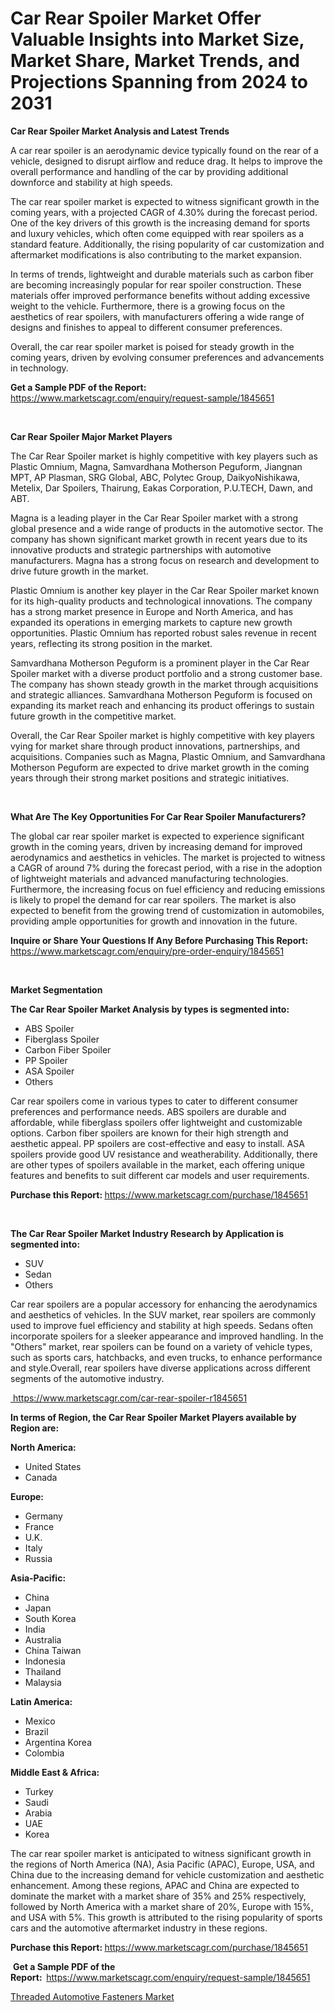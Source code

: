 <p><h1>Car Rear Spoiler Market Offer Valuable Insights into Market Size, Market Share, Market Trends, and Projections Spanning from 2024 to 2031</h1></p><p><strong>Car Rear Spoiler Market Analysis and Latest Trends</strong></p>
<p><p>A car rear spoiler is an aerodynamic device typically found on the rear of a vehicle, designed to disrupt airflow and reduce drag. It helps to improve the overall performance and handling of the car by providing additional downforce and stability at high speeds.</p><p>The car rear spoiler market is expected to witness significant growth in the coming years, with a projected CAGR of 4.30% during the forecast period. One of the key drivers of this growth is the increasing demand for sports and luxury vehicles, which often come equipped with rear spoilers as a standard feature. Additionally, the rising popularity of car customization and aftermarket modifications is also contributing to the market expansion.</p><p>In terms of trends, lightweight and durable materials such as carbon fiber are becoming increasingly popular for rear spoiler construction. These materials offer improved performance benefits without adding excessive weight to the vehicle. Furthermore, there is a growing focus on the aesthetics of rear spoilers, with manufacturers offering a wide range of designs and finishes to appeal to different consumer preferences.</p><p>Overall, the car rear spoiler market is poised for steady growth in the coming years, driven by evolving consumer preferences and advancements in technology.</p></p>
<p><strong>Get a Sample PDF of the Report:&nbsp;</strong> <a href="https://www.marketscagr.com/enquiry/request-sample/1845651">https://www.marketscagr.com/enquiry/request-sample/1845651</a></p>
<p>&nbsp;</p>
<p><strong>Car Rear Spoiler Major Market Players</strong></p>
<p><p>The Car Rear Spoiler market is highly competitive with key players such as Plastic Omnium, Magna, Samvardhana Motherson Peguform, Jiangnan MPT, AP Plasman, SRG Global, ABC, Polytec Group, DaikyoNishikawa, Metelix, Dar Spoilers, Thairung, Eakas Corporation, P.U.TECH, Dawn, and ABT.</p><p>Magna is a leading player in the Car Rear Spoiler market with a strong global presence and a wide range of products in the automotive sector. The company has shown significant market growth in recent years due to its innovative products and strategic partnerships with automotive manufacturers. Magna has a strong focus on research and development to drive future growth in the market.</p><p>Plastic Omnium is another key player in the Car Rear Spoiler market known for its high-quality products and technological innovations. The company has a strong market presence in Europe and North America, and has expanded its operations in emerging markets to capture new growth opportunities. Plastic Omnium has reported robust sales revenue in recent years, reflecting its strong position in the market.</p><p>Samvardhana Motherson Peguform is a prominent player in the Car Rear Spoiler market with a diverse product portfolio and a strong customer base. The company has shown steady growth in the market through acquisitions and strategic alliances. Samvardhana Motherson Peguform is focused on expanding its market reach and enhancing its product offerings to sustain future growth in the competitive market.</p><p>Overall, the Car Rear Spoiler market is highly competitive with key players vying for market share through product innovations, partnerships, and acquisitions. Companies such as Magna, Plastic Omnium, and Samvardhana Motherson Peguform are expected to drive market growth in the coming years through their strong market positions and strategic initiatives.</p></p>
<p>&nbsp;</p>
<p><strong>What Are The Key Opportunities For Car Rear Spoiler Manufacturers?</strong></p>
<p><p>The global car rear spoiler market is expected to experience significant growth in the coming years, driven by increasing demand for improved aerodynamics and aesthetics in vehicles. The market is projected to witness a CAGR of around 7% during the forecast period, with a rise in the adoption of lightweight materials and advanced manufacturing technologies. Furthermore, the increasing focus on fuel efficiency and reducing emissions is likely to propel the demand for car rear spoilers. The market is also expected to benefit from the growing trend of customization in automobiles, providing ample opportunities for growth and innovation in the future.</p></p>
<p><strong>Inquire or Share Your Questions If Any Before Purchasing This Report:</strong> <a href="https://www.marketscagr.com/enquiry/pre-order-enquiry/1845651">https://www.marketscagr.com/enquiry/pre-order-enquiry/1845651</a></p>
<p>&nbsp;</p>
<p><strong>Market Segmentation</strong></p>
<p><strong>The Car Rear Spoiler Market Analysis by types is segmented into:</strong></p>
<p><ul><li>ABS Spoiler</li><li>Fiberglass Spoiler</li><li>Carbon Fiber Spoiler</li><li>PP Spoiler</li><li>ASA Spoiler</li><li>Others</li></ul></p>
<p><p>Car rear spoilers come in various types to cater to different consumer preferences and performance needs. ABS spoilers are durable and affordable, while fiberglass spoilers offer lightweight and customizable options. Carbon fiber spoilers are known for their high strength and aesthetic appeal. PP spoilers are cost-effective and easy to install. ASA spoilers provide good UV resistance and weatherability. Additionally, there are other types of spoilers available in the market, each offering unique features and benefits to suit different car models and user requirements.</p></p>
<p><strong>Purchase this Report:&nbsp;</strong><a href="https://www.marketscagr.com/purchase/1845651">https://www.marketscagr.com/purchase/1845651</a></p>
<p>&nbsp;</p>
<p><strong>The Car Rear Spoiler Market Industry Research by Application is segmented into:</strong></p>
<p><ul><li>SUV</li><li>Sedan</li><li>Others</li></ul></p>
<p><p>Car rear spoilers are a popular accessory for enhancing the aerodynamics and aesthetics of vehicles. In the SUV market, rear spoilers are commonly used to improve fuel efficiency and stability at high speeds. Sedans often incorporate spoilers for a sleeker appearance and improved handling. In the "Others" market, rear spoilers can be found on a variety of vehicle types, such as sports cars, hatchbacks, and even trucks, to enhance performance and style.Overall, rear spoilers have diverse applications across different segments of the automotive industry.</p></p>
<p><a href="https://www.marketscagr.com/car-rear-spoiler-r1845651">&nbsp;https://www.marketscagr.com/car-rear-spoiler-r1845651</a></p>
<p><strong>In terms of Region, the Car Rear Spoiler Market Players available by Region are:</strong></p>
<p>
    <p> <strong> North America: </strong>
        <ul>
            <li>United States</li>
            <li>Canada</li>
        </ul>
        </p> 
    <p> <strong> Europe: </strong>
        <ul>
            <li>Germany</li>
            <li>France</li>
            <li>U.K.</li>
            <li>Italy</li>
            <li>Russia</li>
        </ul>
        </p> 
    <p> <strong> Asia-Pacific: </strong>
        <ul>
            <li>China</li>
            <li>Japan</li>
            <li>South Korea</li>
            <li>India</li>
            <li>Australia</li>
            <li>China Taiwan</li>
            <li>Indonesia</li>
            <li>Thailand</li>
            <li>Malaysia</li>
        </ul>
        </p> 
    <p> <strong> Latin America: </strong>
        <ul>
            <li>Mexico</li>
            <li>Brazil</li>
            <li>Argentina Korea</li>
            <li>Colombia</li>
        </ul>
        </p> 
    <p> <strong> Middle East & Africa: </strong>
        <ul>
            <li>Turkey</li>
            <li>Saudi</li>
            <li>Arabia</li>
            <li>UAE</li>
            <li>Korea</li>
        </ul>
    </p>
    </p>
<p><p>The car rear spoiler market is anticipated to witness significant growth in the regions of North America (NA), Asia Pacific (APAC), Europe, USA, and China due to the increasing demand for vehicle customization and aesthetic enhancement. Among these regions, APAC and China are expected to dominate the market with a market share of 35% and 25% respectively, followed by North America with a market share of 20%, Europe with 15%, and USA with 5%. This growth is attributed to the rising popularity of sports cars and the automotive aftermarket industry in these regions.</p></p>
<p><strong>Purchase this Report: </strong><a href="https://www.marketscagr.com/purchase/1845651">https://www.marketscagr.com/purchase/1845651</a></p>
<p>&nbsp;<strong>Get a Sample PDF of the Report:&nbsp;&nbsp;</strong><a href="https://www.marketscagr.com/enquiry/request-sample/1845651">https://www.marketscagr.com/enquiry/request-sample/1845651</a></p>
<p><strong></strong></p>
<p><p><a href="https://github.com/sosoelmasry38/Market-Research-Report-List-1/blob/main/threaded-automotive-fasteners-market.md">Threaded Automotive Fasteners Market</a></p></p>
